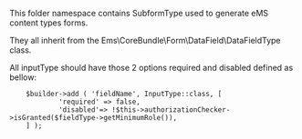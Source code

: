 This folder namespace contains SubformType used to generate eMS content types forms. 

They all inherit from the Ems\CoreBundle\Form\DataField\DataFieldType class.

All inputType should have those 2 options required and disabled defined as bellow:

		$builder->add ( 'fieldName', InputType::class, [
				'required' => false,
				'disabled'=> !$this->authorizationChecker->isGranted($fieldType->getMinimumRole()),
		] );	